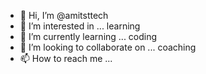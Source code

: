 - 👋 Hi, I’m @amitsttech
- 👀 I’m interested in ... learning
- 🌱 I’m currently learning ... coding
- 💞️ I’m looking to collaborate on ... coaching
- 📫 How to reach me ... 

<!---
amitsttech/amitsttech is a ✨ special ✨ repository because its `README.md` (this file) appears on your GitHub profile.
You can click the Preview link to take a look at your changes.
--->

